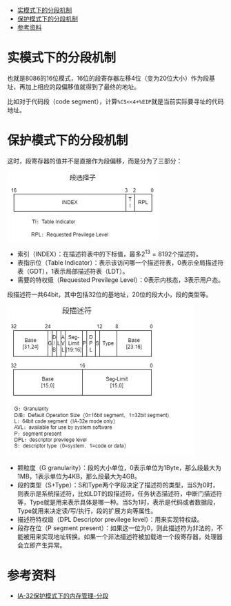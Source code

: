 - [实模式下的分段机制](#实模式下的分段机制)
- [保护模式下的分段机制](#保护模式下的分段机制)
- [参考资料](#参考资料)

# 实模式下的分段机制

也就是8086的16位模式，16位的段寄存器左移4位（变为20位大小）作为段基址，再加上相应的段偏移值就得到了最终的地址。

比如对于代码段（code segment），计算`%CS<<4+%EIP`就是当前实际要寻址的代码地址。

# 保护模式下的分段机制

这时，段寄存器的值并不是直接作为段偏移，而是分为了三部分：

![selector](selector.png)

- 索引（INDEX）：在描述符表中的下标值，最多$2^{13}=8192$个描述符。
- 表指示位（Table Indicator）：表示该访问哪一个描述符表，0表示全局描述符表（GDT），1表示局部描述符表（LDT）。
- 需要的特权级（Requested Previlege Level）：0表示内核态，3表示用户态。

段描述符一共64bit，其中包括32位的基地址，20位的段大小，段的类型等。

![seg-descriptor](seg-descriptor.png)

- 颗粒度（G granularity）：段的大小单位，0表示单位为1Byte，那么段最大为1MB，1表示单位为4KB，那么段最大为4GB。
- 段的类型（S+Type）：S和Type两个字段决定了描述符的类型，当S为0时，则表示是系统描述符，比如LDT的段描述符，任务状态描述符，中断门描述符等，Type就是用来表示具体是哪一种。当S为1时，表示是代码或者数据段，Type就用来决定读/写/执行，段的扩展方向等属性。
- 描述符特权级（DPL Descriptor previlege level）：用来实现特权级。
- 段存在位（P segment present）：如果这一位为0，则此描述符为非法的，不能被用来实现地址转换。如果一个非法描述符被加载进一个段寄存器，处理器会立即产生异常。

# 参考资料

- [IA-32保护模式下的内存管理-分段](https://zhuanlan.zhihu.com/p/57143407)
